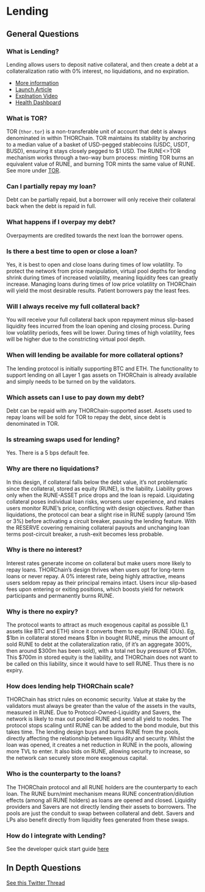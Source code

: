 # Lending

## General Questions

### What is Lending?

Lending allows users to deposit native collateral, and then create a debt at a collateralization ratio with 0% interest, no liquidations, and no expiration.

- [More information](../thorchain-finance/lending.md)
- [Launch Article](https://medium.com/thorchain/lending-on-thorchain-646bbf2e6e1b)
- [Explnation Video](https://youtu.be/AaqHG00RJks)
- [Health Dashboard](https://dashboards.ninerealms.com/#lending)

### What is TOR?

TOR (`thor.tor`) is a non-transferable unit of account that debt is always denominated in within THORChain. TOR maintains its stability by anchoring to a median value of a basket of USD-pegged stablecoins (USDC, USDT, BUSD), ensuring it stays closely pegged to $1 USD. The RUNE<>TOR mechanism works through a two-way burn process: minting TOR burns an equivalent value of RUNE, and burning TOR mints the same value of RUNE. See more under [TOR](../thorchain-finance/tor.md).

### Can I partially repay my loan?

Debt can be partially repaid, but a borrower will only receive their collateral back when the debt is repaid in full.

### What happens if I overpay my debt?

Overpayments are credited towards the next loan the borrower opens.

### Is there a best time to open or close a loan?

Yes, it is best to open and close loans during times of low volatility. To protect the network from price manipulation, virtual pool depths for lending shrink during times of increased volatility, meaning liquidity fees can greatly increase. Managing loans during times of low price volatility on THORChain will yield the most desirable results. Patient borrowers pay the least fees.

### Will I always receive my full collateral back?

You will receive your full collateral back upon repayment minus slip-based liquidity fees incurred from the loan opening and closing process. During low volatility periods, fees will be lower. During times of high volatility, fees will be higher due to the constricting virtual pool depth.

### When will lending be available for more collateral options?

The lending protocol is initially supporting BTC and ETH. The functionality to support lending on all Layer 1 gas assets on THORChain is already available and simply needs to be turned on by the validators.

### Which assets can I use to pay down my debt?

Debt can be repaid with any THORChain-supported asset. Assets used to repay loans will be sold for TOR to repay the debt, since debt is denominated in TOR.

### Is streaming swaps used for lending?

Yes. There is a 5 bps default fee.

### Why are there no liquidations?

In this design, if collateral falls below the debt value, it’s not problematic since the collateral, stored as equity (RUNE), is the liability. Liability grows only when the RUNE-ASSET price drops and the loan is repaid. Liquidating collateral poses individual loan risks, worsens user experience, and makes users monitor RUNE’s price, conflicting with design objectives. Rather than liquidations, the protocol can bear a slight rise in RUNE supply (around 15m or 3%) before activating a circuit breaker, pausing the lending feature. With the RESERVE covering remaining collateral payouts and unchanging loan terms post-circuit breaker, a rush-exit becomes less probable.

### Why is there no interest?

Interest rates generate income on collateral but make users more likely to repay loans. THORChain’s design thrives when users opt for long-term loans or never repay. A 0% interest rate, being highly attractive, means users seldom repay as their principal remains intact. Users incur slip-based fees upon entering or exiting positions, which boosts yield for network participants and permanently burns RUNE.

### Why is there no expiry?

The protocol wants to attract as much exogenous capital as possible (L1 assets like BTC and ETH) since it converts them to equity (RUNE IOUs). Eg, $1bn in collateral stored means $1bn in bought RUNE, minus the amount of sold RUNE to debt at the collateralization ratio, (if it’s an aggregate 300%, then around $300m has been sold), with a total net buy pressure of $700m. This $700m in stored equity is the liability, and THORChain does not want to be called on this liability, since it would have to sell RUNE. Thus there is no expiry.

### How does lending help THORChain scale?

THORChain has strict rules on economic security. Value at stake by the validators must always be greater than the value of the assets in the vaults, measured in RUNE. Due to Protocol-Owned-Liquidity and Savers, the network is likely to max out pooled RUNE and send all yield to nodes. The protocol stops scaling until RUNE can be added to the bond module, but this takes time. The lending design buys and burns RUNE from the pools, directly affecting the relationship between liquidity and security. Whilst the loan was opened, it creates a net reduction in RUNE in the pools, allowing more TVL to enter. It also bids on RUNE, allowing security to increase, so the network can securely store more exogenous capital.

### Who is the counterparty to the loans?

The THORChain protocol and all RUNE holders are the counterparty to each loan. The RUNE burn/mint mechanism means RUNE concentration/dilution effects (among all RUNE holders) as loans are opened and closed. Liquidity providers and Savers are not directly lending their assets to borrowers. The pools are just the conduit to swap between collateral and debt. Savers and LPs also benefit directly from liquidity fees generated from these swaps.

### How do I integrate with Lending?

See the developer quick start guide [here](https://dev.thorchain.org/lending/quick-start-guide.html)

## In Depth Questions

[See this Twitter Thread](https://twitter.com/CBarraford/status/1775618463341408587)
